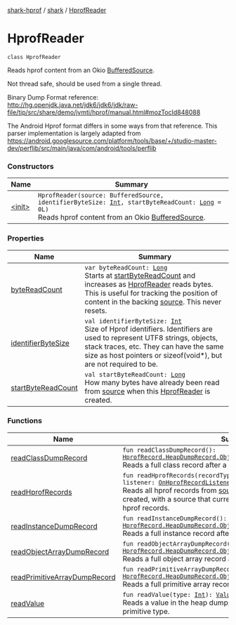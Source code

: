 [shark-hprof](../../index.md) / [shark](../index.md) / [HprofReader](./index.md)

# HprofReader

`class HprofReader`

Reads hprof content from an Okio [BufferedSource](#).

Not thread safe, should be used from a single thread.

Binary Dump Format reference: http://hg.openjdk.java.net/jdk6/jdk6/jdk/raw-file/tip/src/share/demo/jvmti/hprof/manual.html#mozTocId848088

The Android Hprof format differs in some ways from that reference. This parser implementation
is largely adapted from https://android.googlesource.com/platform/tools/base/+/studio-master-dev/perflib/src/main/java/com/android/tools/perflib

### Constructors

| Name | Summary |
|---|---|
| [&lt;init&gt;](-init-.md) | `HprofReader(source: BufferedSource, identifierByteSize: `[`Int`](https://kotlinlang.org/api/latest/jvm/stdlib/kotlin/-int/index.html)`, startByteReadCount: `[`Long`](https://kotlinlang.org/api/latest/jvm/stdlib/kotlin/-long/index.html)` = 0L)`<br>Reads hprof content from an Okio [BufferedSource](#). |

### Properties

| Name | Summary |
|---|---|
| [byteReadCount](byte-read-count.md) | `var byteReadCount: `[`Long`](https://kotlinlang.org/api/latest/jvm/stdlib/kotlin/-long/index.html)<br>Starts at [startByteReadCount](start-byte-read-count.md) and increases as [HprofReader](./index.md) reads bytes. This is useful for tracking the position of content in the backing [source](#). This never resets. |
| [identifierByteSize](identifier-byte-size.md) | `val identifierByteSize: `[`Int`](https://kotlinlang.org/api/latest/jvm/stdlib/kotlin/-int/index.html)<br>Size of Hprof identifiers. Identifiers are used to represent UTF8 strings, objects, stack traces, etc. They can have the same size as host pointers or sizeof(void*), but are not required to be. |
| [startByteReadCount](start-byte-read-count.md) | `val startByteReadCount: `[`Long`](https://kotlinlang.org/api/latest/jvm/stdlib/kotlin/-long/index.html)<br>How many bytes have already been read from [source](#) when this [HprofReader](./index.md) is created. |

### Functions

| Name | Summary |
|---|---|
| [readClassDumpRecord](read-class-dump-record.md) | `fun readClassDumpRecord(): `[`HprofRecord.HeapDumpRecord.ObjectRecord.ClassDumpRecord`](../-hprof-record/-heap-dump-record/-object-record/-class-dump-record/index.md)<br>Reads a full class record after a class dump tag. |
| [readHprofRecords](read-hprof-records.md) | `fun readHprofRecords(recordTypes: `[`Set`](https://kotlinlang.org/api/latest/jvm/stdlib/kotlin.collections/-set/index.html)`<`[`KClass`](https://kotlinlang.org/api/latest/jvm/stdlib/kotlin.reflect/-k-class/index.html)`<out `[`HprofRecord`](../-hprof-record/index.md)`>>, listener: `[`OnHprofRecordListener`](../-on-hprof-record-listener/index.md)`): `[`Unit`](https://kotlinlang.org/api/latest/jvm/stdlib/kotlin/-unit/index.html)<br>Reads all hprof records from [source](#). Assumes the [reader](https://kotlinlang.org/api/latest/jvm/stdlib/kotlin.io/java.io.-file/reader.html) was just created, with a source that currently points to the start position of hprof records. |
| [readInstanceDumpRecord](read-instance-dump-record.md) | `fun readInstanceDumpRecord(): `[`HprofRecord.HeapDumpRecord.ObjectRecord.InstanceDumpRecord`](../-hprof-record/-heap-dump-record/-object-record/-instance-dump-record/index.md)<br>Reads a full instance record after a instance dump tag. |
| [readObjectArrayDumpRecord](read-object-array-dump-record.md) | `fun readObjectArrayDumpRecord(): `[`HprofRecord.HeapDumpRecord.ObjectRecord.ObjectArrayDumpRecord`](../-hprof-record/-heap-dump-record/-object-record/-object-array-dump-record/index.md)<br>Reads a full object array record after a object array dump tag. |
| [readPrimitiveArrayDumpRecord](read-primitive-array-dump-record.md) | `fun readPrimitiveArrayDumpRecord(): `[`HprofRecord.HeapDumpRecord.ObjectRecord.PrimitiveArrayDumpRecord`](../-hprof-record/-heap-dump-record/-object-record/-primitive-array-dump-record/index.md)<br>Reads a full primitive array record after a primitive array dump tag. |
| [readValue](read-value.md) | `fun readValue(type: `[`Int`](https://kotlinlang.org/api/latest/jvm/stdlib/kotlin/-int/index.html)`): `[`ValueHolder`](../-value-holder/index.md)<br>Reads a value in the heap dump, which can be a reference or a primitive type. |

